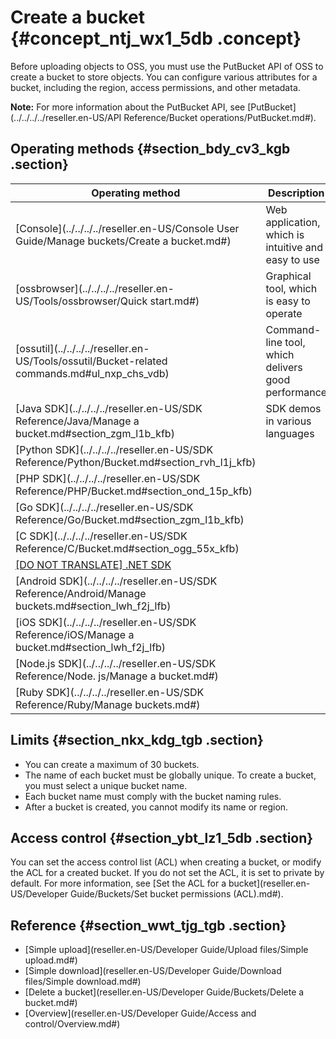 # Create a bucket {#concept_ntj_wx1_5db .concept}

Before uploading objects to OSS, you must use the PutBucket API of OSS to create a bucket to store objects. You can configure various attributes for a bucket, including the region, access permissions, and other metadata.

**Note:** For more information about the PutBucket API, see [PutBucket](../../../../reseller.en-US/API Reference/Bucket operations/PutBucket.md#).

## Operating methods {#section_bdy_cv3_kgb .section}

|Operating method|Description|
|----------------|-----------|
|[Console](../../../../reseller.en-US/Console User Guide/Manage buckets/Create a bucket.md#)|Web application, which is intuitive and easy to use|
|[ossbrowser](../../../../reseller.en-US/Tools/ossbrowser/Quick start.md#)|Graphical tool, which is easy to operate|
|[ossutil](../../../../reseller.en-US/Tools/ossutil/Bucket-related commands.md#ul_nxp_chs_vdb)|Command-line tool, which delivers good performance|
|[Java SDK](../../../../reseller.en-US/SDK Reference/Java/Manage a bucket.md#section_zgm_l1b_kfb)|SDK demos in various languages|
|[Python SDK](../../../../reseller.en-US/SDK Reference/Python/Bucket.md#section_rvh_l1j_kfb)|
|[PHP SDK](../../../../reseller.en-US/SDK Reference/PHP/Bucket.md#section_ond_15p_kfb)|
|[Go SDK](../../../../reseller.en-US/SDK Reference/Go/Bucket.md#section_zgm_l1b_kfb)|
|[C SDK](../../../../reseller.en-US/SDK Reference/C/Bucket.md#section_ogg_55x_kfb)|
|[\[DO NOT TRANSLATE\] .NET SDK](../../../../dita-oss-bucket/SP_21/DNOSS11814329/EN-US_TP_22476.md#section_s5m_v12_lfb)|
|[Android SDK](../../../../reseller.en-US/SDK Reference/Android/Manage buckets.md#section_lwh_f2j_lfb)|
|[iOS SDK](../../../../reseller.en-US/SDK Reference/iOS/Manage a bucket.md#section_lwh_f2j_lfb)|
|[Node.js SDK](../../../../reseller.en-US/SDK Reference/Node. js/Manage a bucket.md#)|
|[Ruby SDK](../../../../reseller.en-US/SDK Reference/Ruby/Manage buckets.md#)|

## Limits {#section_nkx_kdg_tgb .section}

-   You can create a maximum of 30 buckets.
-   The name of each bucket must be globally unique. To create a bucket, you must select a unique bucket name.
-   Each bucket name must comply with the bucket naming rules.
-   After a bucket is created, you cannot modify its name or region.

## Access control {#section_ybt_lz1_5db .section}

You can set the access control list \(ACL\) when creating a bucket, or modify the ACL for a created bucket. If you do not set the ACL, it is set to private by default. For more information, see [Set the ACL for a bucket](reseller.en-US/Developer Guide/Buckets/Set bucket permissions (ACL).md#).

## Reference {#section_wwt_tjg_tgb .section}

-   [Simple upload](reseller.en-US/Developer Guide/Upload files/Simple upload.md#)
-   [Simple download](reseller.en-US/Developer Guide/Download files/Simple download.md#)
-   [Delete a bucket](reseller.en-US/Developer Guide/Buckets/Delete a bucket.md#)
-   [Overview](reseller.en-US/Developer Guide/Access and control/Overview.md#)

